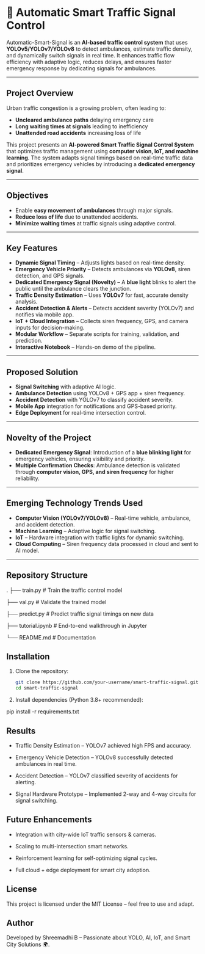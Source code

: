 # 🚦 Automatic Smart Traffic Signal Control  

Automatic-Smart-Signal is an **AI-based traffic control system** that uses **YOLOv5/YOLOv7/YOLOv8** to detect ambulances, estimate traffic density, and dynamically switch signals in real time. It enhances traffic flow efficiency with adaptive logic, reduces delays, and ensures faster emergency response by dedicating signals for ambulances.  

---

## Project Overview  
Urban traffic congestion is a growing problem, often leading to:  
- **Uncleared ambulance paths** delaying emergency care  
- **Long waiting times at signals** leading to inefficiency  
- **Unattended road accidents** increasing loss of life  

This project presents an **AI-powered Smart Traffic Signal Control System** that optimizes traffic management using **computer vision, IoT, and machine learning**. The system adapts signal timings based on real-time traffic data and prioritizes emergency vehicles by introducing a **dedicated emergency signal**.  

---

## Objectives  
- Enable **easy movement of ambulances** through major signals.  
- **Reduce loss of life** due to unattended accidents.  
- **Minimize waiting times** at traffic signals using adaptive control.  

---

##  Key Features  
-  **Dynamic Signal Timing** – Adjusts lights based on real-time density.  
-  **Emergency Vehicle Priority** – Detects ambulances via **YOLOv8**, siren detection, and GPS signals.  
-  **Dedicated Emergency Signal (Novelty)** – A **blue light** blinks to alert the public until the ambulance clears the junction.  
-  **Traffic Density Estimation** – Uses **YOLOv7** for fast, accurate density analysis.  
-  **Accident Detection & Alerts** – Detects accident severity (YOLOv7) and notifies via mobile app.  
-  **IoT + Cloud Integration** – Collects siren frequency, GPS, and camera inputs for decision-making.  
-  **Modular Workflow** – Separate scripts for training, validation, and prediction.  
-  **Interactive Notebook** – Hands-on demo of the pipeline.  

---

##  Proposed Solution  
- **Signal Switching** with adaptive AI logic.  
- **Ambulance Detection** using YOLOv8 + GPS app + siren frequency.  
- **Accident Detection** with YOLOv7 to classify accident severity.  
- **Mobile App** integration for notifications and GPS-based priority.  
- **Edge Deployment** for real-time intersection control.  

---

##  Novelty of the Project  
-  **Dedicated Emergency Signal**: Introduction of a **blue blinking light** for emergency vehicles, ensuring visibility and priority.  
-  **Multiple Confirmation Checks**: Ambulance detection is validated through **computer vision, GPS, and siren frequency** for higher reliability.  

---

## Emerging Technology Trends Used  
- **Computer Vision (YOLOv7/YOLOv8)** – Real-time vehicle, ambulance, and accident detection.  
- **Machine Learning** – Adaptive logic for signal switching.  
- **IoT** – Hardware integration with traffic lights for dynamic switching.  
- **Cloud Computing** – Siren frequency data processed in cloud and sent to AI model.  

---

##  Repository Structure  

.
├── train.py        # Train the traffic control model

├── val.py          # Validate the trained model

├── predict.py      # Predict traffic signal timings on new data

├── tutorial.ipynb  # End-to-end walkthrough in Jupyter

└── README.md       # Documentation


##  Installation  
1. Clone the repository:  
   ```bash
   git clone https://github.com/your-username/smart-traffic-signal.git
   cd smart-traffic-signal
   

2. Install dependencies (Python 3.8+ recommended):

pip install -r requirements.txt

## Results

- Traffic Density Estimation – YOLOv7 achieved high FPS and accuracy.

- Emergency Vehicle Detection – YOLOv8 successfully detected ambulances in real time.

- Accident Detection – YOLOv7 classified severity of accidents for alerting.

- Signal Hardware Prototype – Implemented 2-way and 4-way circuits for signal switching.

## Future Enhancements

- Integration with city-wide IoT traffic sensors & cameras.

- Scaling to multi-intersection smart networks.

- Reinforcement learning for self-optimizing signal cycles.

- Full cloud + edge deployment for smart city adoption.

## License

This project is licensed under the MIT License – feel free to use and adapt.

## Author

Developed by Shreemadhi B – Passionate about YOLO, AI, IoT, and Smart City Solutions 🌍.
